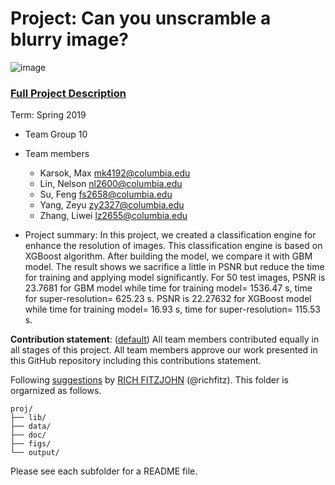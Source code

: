 # Project: Can you unscramble a blurry image? 
![image](figs/example.png)

### [Full Project Description](doc/project3_desc.md)

Term: Spring 2019

+ Team Group 10
+ Team members
	+ Karsok, Max mk4192@columbia.edu
	+ Lin, Nelson nl2600@columbia.edu
	+ Su, Feng fs2658@columbia.edu
	+ Yang, Zeyu zy2327@columbia.edu
	+ Zhang, Liwei lz2655@columbia.edu

+ Project summary: In this project, we created a classification engine for enhance the resolution of images. This classification engine is based on XGBoost algorithm. After building the model, we compare it with GBM model. The result shows we sacrifice a little in PSNR but reduce the time for training and applying model significantly. For 50 test images, PSNR is 23.7681 for GBM model while time for training model= 1536.47 s, time for super-resolution= 625.23 s. PSNR is 22.27632
 for XGBoost model while time for training model= 16.93 s, time for super-resolution= 115.53 s.
 
 **Contribution statement**: ([default](doc/a_note_on_contributions.md)) All team members contributed equally in all stages of this project. All team members approve our work presented in this GitHub repository including this contributions statement. 

Following [suggestions](http://nicercode.github.io/blog/2013-04-05-projects/) by [RICH FITZJOHN](http://nicercode.github.io/about/#Team) (@richfitz). This folder is orgarnized as follows.

```
proj/
├── lib/
├── data/
├── doc/
├── figs/
└── output/
```

Please see each subfolder for a README file.
